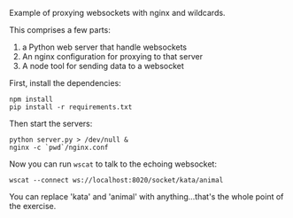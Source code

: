Example of proxying websockets with nginx and wildcards.

This comprises a few parts:
1. a Python web server that handle websockets
2. An nginx configuration for proxying to that server
3. A node tool for sending data to a websocket

First, install the dependencies:

```
npm install
pip install -r requirements.txt
```

Then start the servers:

```
python server.py > /dev/null &
nginx -c `pwd`/nginx.conf
```

Now you can run `wscat` to talk to the echoing websocket:

```
wscat --connect ws://localhost:8020/socket/kata/animal
```

You can replace 'kata' and 'animal' with anything...that's the whole point of
the exercise.
